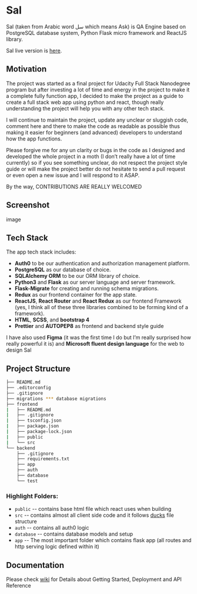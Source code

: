 # Sal
Sal (taken from Arabic word سل which means Ask) is QA Engine based on PostgreSQL database system, Python Flask micro framework and ReactJS library.

Sal live version is [here](https://sal22.herokuapp.com/).

## Motivation
The project was started as a final project for Udacity Full Stack Nanodegree program but after investing a lot of time and energy in the project to make it a complete fully function app, I decided to make the project as a guide to create a full stack web app using python and react, though really understanding the project will help you with any other tech stack.

I will continue to maintain the project, update any unclear or sluggish code, comment here and there to make the code as readable as possible thus making it easier for beginners (and advanced) developers to understand how the app functions.

Please forgive me for any un clarity or bugs in the code as I designed and developed the whole project in a moth (I don’t really have a lot of time currently) so if you see something unclear, do not respect the project style guide or will make the project better do not hesitate to send a pull request or even open a new issue and I will respond to it ASAP.

By the way, CONTRIBUTIONS ARE REALLY WELCOMED

## Screenshot
image

## Tech Stack
The app tech stack includes:

* **Auth0** to be our authentication and authorization management platform.
* **PostgreSQL** as our database of choice.
* **SQLAlchemy ORM** to be our ORM library of choice.
* **Python3** and **Flask** as our server language and server framework.
* **Flask-Migrate** for creating and running schema migrations.
* **Redux** as our frontend container for the app state.
* **ReactJS**, **React Router** and **React Redux** as our frontend Framework (yes, I think all of these three libraries combined to be forming kind of a framework).
* **HTML**, **SCSS**, and **bootstrap 4**
* **Prettier** and **AUTOPEP8** as frontend and backend style guide

I have also used **Figma** (it was the first time I do but I’m really surprised how really powerful it is) and **Microsoft fluent design language** for the web to design Sal

## Project Structure
  ```sh
  ├── README.md
  ├── .editorconfig
  ├── .gitignore
  ├── migrations *** database migrations
  ├── frontend
  |   ├── README.md
  |   ├── .gitignore
  |   ├── tsconfig.json
  |   ├── package.json
  |   ├── package-lock.json
  |   ├── public
  |   └── src
  └── backend
      ├── .gitignore
      ├── requirements.txt
      ├── app
      ├── auth
      ├── database
      └── test
  ```

### Highlight Folders:
* `public` -- contains base html file which react uses when building
* `src` -- contains almost all client side code and it follows [ducks](https://www.freecodecamp.org/news/scaling-your-redux-app-with-ducks-6115955638be/) file structure
* `auth` -- contains all auth0 logic
* `database` -- contains database models and setup
* `app` -- The most important folder which contains flask app (all routes and http serving logic defined within it)

## Documentation
Please check [wiki](https://github.com/ahmedhrayyan/sal/wiki) for Details about Getting Started, Deployment and API Reference
